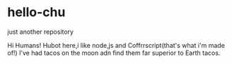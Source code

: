 # hello-chu
just another repository

Hi Humans!
Hubot here,i like node,js and Coffrrscript(that's what i'm made of!)
l've had tacos on the moon adn find them far superior to Earth tacos.
